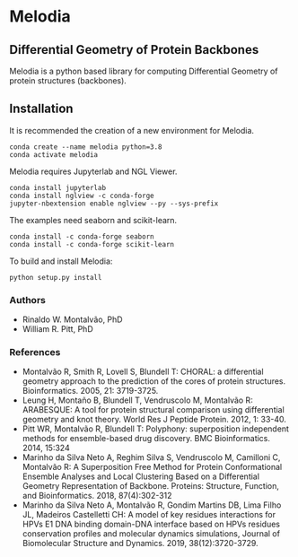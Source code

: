 # Melodia
## Differential Geometry of Protein Backbones

Melodia is a python based library for computing Differential Geometry
of protein structures (backbones). 

## Installation
It is recommended the creation of a new environment for Melodia.

```shell
conda create --name melodia python=3.8
conda activate melodia
```

Melodia requires Jupyterlab and NGL Viewer.

```shell
conda install jupyterlab
conda install nglview -c conda-forge
jupyter-nbextension enable nglview --py --sys-prefix
```

The examples need seaborn and scikit-learn.

```shell
conda install -c conda-forge seaborn
conda install -c conda-forge scikit-learn
```

To build and install Melodia:

```shell
python setup.py install
```
### Authors
- Rinaldo W. Montalvão, PhD
- William R. Pitt, PhD

### References
- Montalvão R, Smith R, Lovell S, Blundell T: CHORAL: a differential geometry approach to the prediction of the cores of protein structures. Bioinformatics. 2005, 21: 3719-3725.
- Leung H, Montaño B, Blundell T, Vendruscolo M, Montalvão R: ARABESQUE: A tool for protein structural comparison using differential geometry and knot theory. World Res J Peptide Protein. 2012, 1: 33-40.
- Pitt WR, Montalvão R, Blundell T: Polyphony: superposition independent methods for ensemble-based drug discovery. BMC Bioinformatics. 2014, 15:324 
- Marinho da Silva Neto A, Reghim Silva S, Vendruscolo M, Camilloni C, Montalvão R: A Superposition Free Method for Protein Conformational Ensemble Analyses and Local Clustering Based on a Differential Geometry Representation of Backbone. Proteins: Structure, Function, and Bioinformatics. 2018, 87(4):302-312
- Marinho da Silva Neto A, Montalvão R, Gondim Martins DB, Lima Filho JL, Madeiros Castelletti CH: A model of key residues interactions for HPVs E1 DNA binding domain-DNA interface based on HPVs residues conservation profiles and molecular dynamics simulations, Journal of Biomolecular Structure and Dynamics. 2019, 38(12):3720-3729.
